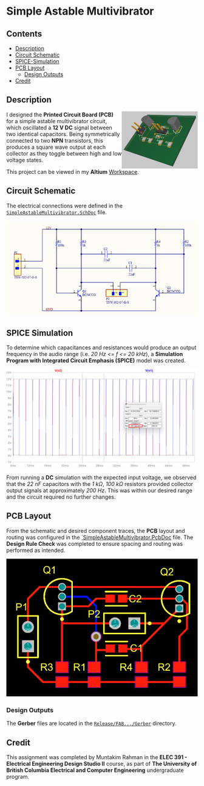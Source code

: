 # Simple Astable Multivibrator

## Contents

* [Description](#Description)
* [Circuit Schematic](#Schematic)
* [SPICE-Simulation](#SPICE-Simulation)
* [PCB Layout](#PCB-Layout)
    * [Design Outputs](#Design-Outputs)
* [Credit](#Credit)

## Description

<img
    align = "right"
    src = "Figures/3D_Viewer.png"
    width = 200 height = 150
/>

I designed the **Printed Circuit Board (PCB)** for a simple astable multivibrator circuit, which oscillated a **12 V DC** signal between two identical capacitors. Being symmetrically connected to two **NPN** transistors, this produces a square wave output at each collector as they toggle between high and low voltage states.

This project can be viewed in my **Altium** [Workspace](https://muntakim-rahman.365.altium.com/designs/F3E264E5-680A-427F-B278-165C6D4336A3).

## Circuit Schematic

The electrical connections were defined in the [`SimpleAstableMultivibrator.SchDoc`](PCB/SimpleAstableMultivibrator.SchDoc) file.

<p align="center">
    <img src = "Figures/Circuit_Schematic.png" title="Circuit Schematic">
</p>

## SPICE Simulation

To determine which capacitances and resistances would produce an output frequency in the audio range (i.e. *20 Hz <= f <= 20 kHz*), a **Simulation Program with Integrated Circuit Emphasis (SPICE)** model was created.

<p align="center">
    <img src = "Figures/DC_Simulation.png" title="SPICE Simulation">
</p>

From running a **DC** simulation with the expected input voltage, we observed that the *22 nF* capacitors with the *1 kΩ*, *100 kΩ* resistors provided collector output signals at approximately *200 Hz*. This was within our desired range and the circuit required no further changes.

## PCB Layout

From the schematic and desired component traces, the **PCB** layout and routing was configured in the [`SimpleAstableMultivibrator.PcbDoc](PCB/SimpleAstableMultvibrator.PcbDoc) file. The **Design Rule Check** was completed to ensure spacing and routing was performed as intended.

<p align="center">
    <img src = "Figures/PCB_Layout.png" title="PCB Layout">
</p>

### Design Outputs

The **Gerber** files are located in the [`Release/FAB.../Gerber`](Release/FAB-SimpleAstableMultivibrator-A.2/Gerber) directory.

## Credit

This assignment was completed by Muntakim Rahman in the <b>ELEC 391 - Electrical Engineering Design Studio II</b> course, as part of <b>The University of British Columbia Electrical and Computer Engineering</b> undergraduate program.

